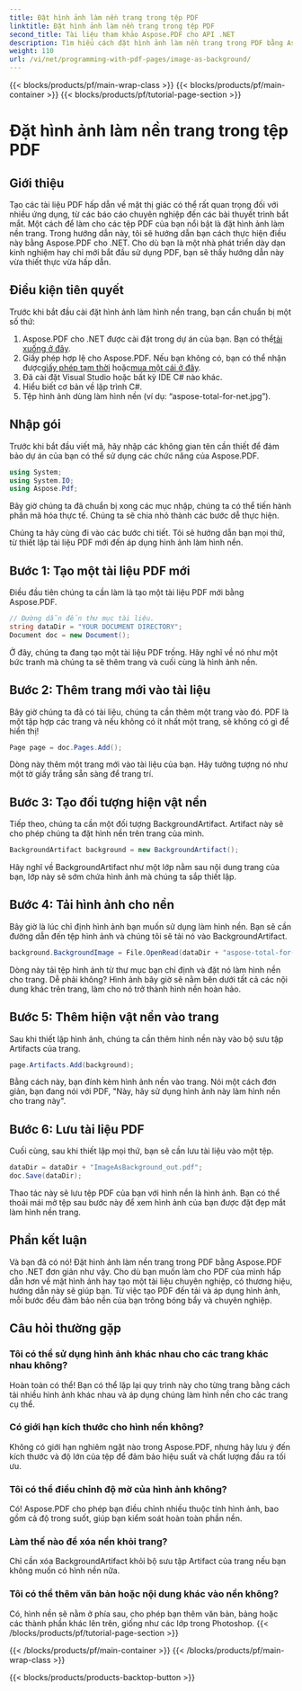 ```yaml
---
title: Đặt hình ảnh làm nền trang trong tệp PDF
linktitle: Đặt hình ảnh làm nền trang trong tệp PDF
second_title: Tài liệu tham khảo Aspose.PDF cho API .NET
description: Tìm hiểu cách đặt hình ảnh làm nền trang trong PDF bằng Aspose.PDF cho .NET với hướng dẫn từng bước này. Tạo tài liệu chuyên nghiệp, hấp dẫn về mặt hình ảnh.
weight: 110
url: /vi/net/programming-with-pdf-pages/image-as-background/
---
```


{{< blocks/products/pf/main-wrap-class >}}
{{< blocks/products/pf/main-container >}}
{{< blocks/products/pf/tutorial-page-section >}}

# Đặt hình ảnh làm nền trang trong tệp PDF

## Giới thiệu

Tạo các tài liệu PDF hấp dẫn về mặt thị giác có thể rất quan trọng đối với nhiều ứng dụng, từ các báo cáo chuyên nghiệp đến các bài thuyết trình bắt mắt. Một cách để làm cho các tệp PDF của bạn nổi bật là đặt hình ảnh làm nền trang. Trong hướng dẫn này, tôi sẽ hướng dẫn bạn cách thực hiện điều này bằng Aspose.PDF cho .NET. Cho dù bạn là một nhà phát triển dày dạn kinh nghiệm hay chỉ mới bắt đầu sử dụng PDF, bạn sẽ thấy hướng dẫn này vừa thiết thực vừa hấp dẫn.

## Điều kiện tiên quyết

Trước khi bắt đầu cài đặt hình ảnh làm hình nền trang, bạn cần chuẩn bị một số thứ:

1.  Aspose.PDF cho .NET được cài đặt trong dự án của bạn. Bạn có thể[tải xuống ở đây](https://releases.aspose.com/pdf/net/).
2.  Giấy phép hợp lệ cho Aspose.PDF. Nếu bạn không có, bạn có thể nhận được[giấy phép tạm thời](https://purchase.aspose.com/temporary-license/) hoặc[mua một cái ở đây](https://purchase.aspose.com/buy).
3. Đã cài đặt Visual Studio hoặc bất kỳ IDE C# nào khác.
4. Hiểu biết cơ bản về lập trình C#.
5. Tệp hình ảnh dùng làm hình nền (ví dụ: “aspose-total-for-net.jpg”).

## Nhập gói

Trước khi bắt đầu viết mã, hãy nhập các không gian tên cần thiết để đảm bảo dự án của bạn có thể sử dụng các chức năng của Aspose.PDF.

```csharp
using System;
using System.IO;
using Aspose.Pdf;
```

Bây giờ chúng ta đã chuẩn bị xong các mục nhập, chúng ta có thể tiến hành phần mã hóa thực tế. Chúng ta sẽ chia nhỏ thành các bước dễ thực hiện.

Chúng ta hãy cùng đi vào các bước chi tiết. Tôi sẽ hướng dẫn bạn mọi thứ, từ thiết lập tài liệu PDF mới đến áp dụng hình ảnh làm hình nền.

## Bước 1: Tạo một tài liệu PDF mới

Điều đầu tiên chúng ta cần làm là tạo một tài liệu PDF mới bằng Aspose.PDF.

```csharp
// Đường dẫn đến thư mục tài liệu.
string dataDir = "YOUR DOCUMENT DIRECTORY";
Document doc = new Document();
```

Ở đây, chúng ta đang tạo một tài liệu PDF trống. Hãy nghĩ về nó như một bức tranh mà chúng ta sẽ thêm trang và cuối cùng là hình ảnh nền.

## Bước 2: Thêm trang mới vào tài liệu

Bây giờ chúng ta đã có tài liệu, chúng ta cần thêm một trang vào đó. PDF là một tập hợp các trang và nếu không có ít nhất một trang, sẽ không có gì để hiển thị!

```csharp
Page page = doc.Pages.Add();
```

Dòng này thêm một trang mới vào tài liệu của bạn. Hãy tưởng tượng nó như một tờ giấy trắng sẵn sàng để trang trí.

## Bước 3: Tạo đối tượng hiện vật nền

Tiếp theo, chúng ta cần một đối tượng BackgroundArtifact. Artifact này sẽ cho phép chúng ta đặt hình nền trên trang của mình.

```csharp
BackgroundArtifact background = new BackgroundArtifact();
```

Hãy nghĩ về BackgroundArtifact như một lớp nằm sau nội dung trang của bạn, lớp này sẽ sớm chứa hình ảnh mà chúng ta sắp thiết lập.

## Bước 4: Tải hình ảnh cho nền

Bây giờ là lúc chỉ định hình ảnh bạn muốn sử dụng làm hình nền. Bạn sẽ cần đường dẫn đến tệp hình ảnh và chúng tôi sẽ tải nó vào BackgroundArtifact.

```csharp
background.BackgroundImage = File.OpenRead(dataDir + "aspose-total-for-net.jpg");
```

Dòng này tải tệp hình ảnh từ thư mục bạn chỉ định và đặt nó làm hình nền cho trang. Dễ phải không? Hình ảnh bây giờ sẽ nằm bên dưới tất cả các nội dung khác trên trang, làm cho nó trở thành hình nền hoàn hảo.

## Bước 5: Thêm hiện vật nền vào trang

Sau khi thiết lập hình ảnh, chúng ta cần thêm hình nền này vào bộ sưu tập Artifacts của trang.

```csharp
page.Artifacts.Add(background);
```

Bằng cách này, bạn đính kèm hình ảnh nền vào trang. Nói một cách đơn giản, bạn đang nói với PDF, "Này, hãy sử dụng hình ảnh này làm hình nền cho trang này".

## Bước 6: Lưu tài liệu PDF

Cuối cùng, sau khi thiết lập mọi thứ, bạn sẽ cần lưu tài liệu vào một tệp.

```csharp
dataDir = dataDir + "ImageAsBackground_out.pdf";
doc.Save(dataDir);
```

Thao tác này sẽ lưu tệp PDF của bạn với hình nền là hình ảnh. Bạn có thể thoải mái mở tệp sau bước này để xem hình ảnh của bạn được đặt đẹp mắt làm hình nền trang.

## Phần kết luận

Và bạn đã có nó! Đặt hình ảnh làm nền trang trong PDF bằng Aspose.PDF cho .NET đơn giản như vậy. Cho dù bạn muốn làm cho PDF của mình hấp dẫn hơn về mặt hình ảnh hay tạo một tài liệu chuyên nghiệp, có thương hiệu, hướng dẫn này sẽ giúp bạn. Từ việc tạo PDF đến tải và áp dụng hình ảnh, mỗi bước đều đảm bảo nền của bạn trông bóng bẩy và chuyên nghiệp.

## Câu hỏi thường gặp

### Tôi có thể sử dụng hình ảnh khác nhau cho các trang khác nhau không?
Hoàn toàn có thể! Bạn có thể lặp lại quy trình này cho từng trang bằng cách tải nhiều hình ảnh khác nhau và áp dụng chúng làm hình nền cho các trang cụ thể.

### Có giới hạn kích thước cho hình nền không?
Không có giới hạn nghiêm ngặt nào trong Aspose.PDF, nhưng hãy lưu ý đến kích thước và độ lớn của tệp để đảm bảo hiệu suất và chất lượng đầu ra tối ưu.

### Tôi có thể điều chỉnh độ mờ của hình ảnh không?
Có! Aspose.PDF cho phép bạn điều chỉnh nhiều thuộc tính hình ảnh, bao gồm cả độ trong suốt, giúp bạn kiểm soát hoàn toàn phần nền.

### Làm thế nào để xóa nền khỏi trang?
Chỉ cần xóa BackgroundArtifact khỏi bộ sưu tập Artifact của trang nếu bạn không muốn có hình nền nữa.

### Tôi có thể thêm văn bản hoặc nội dung khác vào nền không?
Có, hình nền sẽ nằm ở phía sau, cho phép bạn thêm văn bản, bảng hoặc các thành phần khác lên trên, giống như các lớp trong Photoshop.
{{< /blocks/products/pf/tutorial-page-section >}}

{{< /blocks/products/pf/main-container >}}
{{< /blocks/products/pf/main-wrap-class >}}

{{< blocks/products/products-backtop-button >}}
